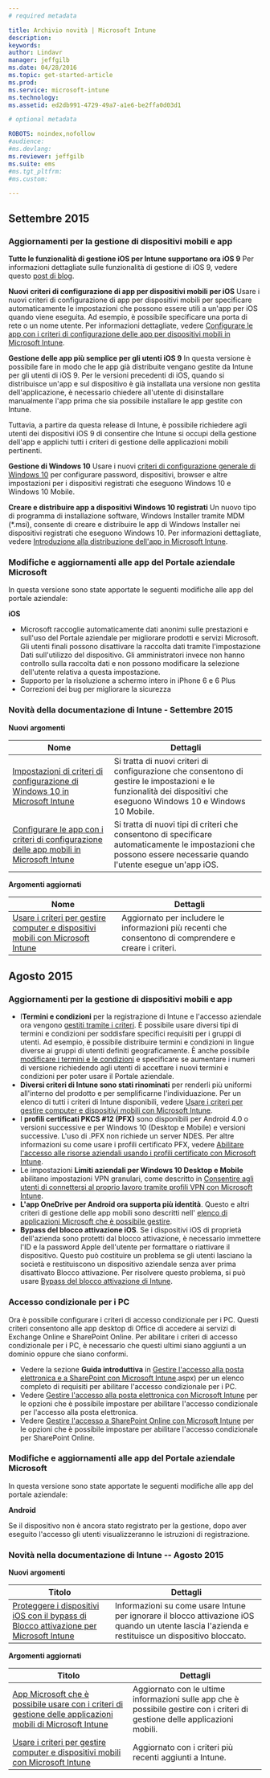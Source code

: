 ```yaml
---
# required metadata

title: Archivio novità | Microsoft Intune
description:
keywords:
author: Lindavr
manager: jeffgilb
ms.date: 04/28/2016
ms.topic: get-started-article
ms.prod:
ms.service: microsoft-intune
ms.technology:
ms.assetid: ed2db991-4729-49a7-a1e6-be2ffa0d03d1

# optional metadata

ROBOTS: noindex,nofollow
#audience:
#ms.devlang:
ms.reviewer: jeffgilb
ms.suite: ems
#ms.tgt_pltfrm:
#ms.custom:

---
```



## Settembre 2015
### Aggiornamenti per la gestione di dispositivi mobili e app
**Tutte le funzionalità di gestione iOS per Intune supportano ora iOS 9**
Per informazioni dettagliate sulle funzionalità di gestione di iOS 9, vedere questo [post di blog](http://blogs.technet.com/b/microsoftintune/archive/2015/09/09/day-zero-support-for-ios-9-with-intune.aspx).

**Nuovi criteri di configurazione di app per dispositivi mobili per iOS**
Usare i nuovi criteri di configurazione di app per dispositivi mobili per specificare automaticamente le impostazioni che possono essere utili a un'app per iOS quando viene eseguita. Ad esempio, è possibile specificare una porta di rete o un nome utente. Per informazioni dettagliate, vedere [Configurare le app con i criteri di configurazione delle app per dispositivi mobili in Microsoft Intune](https://technet.microsoft.com/library/mt481447.aspx).

**Gestione delle app più semplice per gli utenti iOS 9**
 In questa versione è possibile fare in modo che le app già distribuite vengano gestite da Intune per gli utenti di iOS 9. Per le versioni precedenti di iOS, quando si distribuisce un'app e sul dispositivo è già installata una versione non gestita dell'applicazione, è necessario chiedere all'utente di disinstallare manualmente l'app prima che sia possibile installare le app gestite con Intune.

 Tuttavia, a partire da questa release di Intune, è possibile richiedere agli utenti dei dispositivi iOS 9 di consentire che Intune si occupi della gestione dell'app e applichi tutti i criteri di gestione delle applicazioni mobili pertinenti.

 **Gestione di Windows 10** Usare i nuovi [criteri di configurazione generale di Windows 10](https://technet.microsoft.com/library/mt404697.aspx) per configurare password, dispositivi, browser e altre impostazioni per i dispositivi registrati che eseguono Windows 10 e Windows 10 Mobile.

 **Creare e distribuire app a dispositivi Windows 10 registrati** Un nuovo tipo di programma di installazione software, Windows Installer tramite MDM (&#42;.msi), consente di creare e distribuire le app di Windows Installer nei dispositivi registrati che eseguono Windows 10. Per informazioni dettagliate, vedere [Introduzione alla distribuzione dell'app in Microsoft Intune](https://technet.microsoft.com/library/dn646955.aspx).

### Modifiche e aggiornamenti alle app del Portale aziendale Microsoft
In questa versione sono state apportate le seguenti modifiche alle app del portale aziendale:

**iOS**
* Microsoft raccoglie automaticamente dati anonimi sulle prestazioni e sull'uso del Portale aziendale per migliorare prodotti e servizi Microsoft. Gli utenti finali possono disattivare la raccolta dati tramite l'impostazione Dati sull'utilizzo del dispositivo. Gli amministratori invece non hanno controllo sulla raccolta dati e non possono modificare la selezione dell'utente relativa a questa impostazione.
* Supporto per la risoluzione a schermo intero in iPhone 6 e 6 Plus
* Correzioni dei bug per migliorare la sicurezza

### Novità della documentazione di Intune - Settembre 2015
**Nuovi argomenti**

|Nome|Dettagli|
|----|--------|
|[Impostazioni di criteri di configurazione di Windows 10 in Microsoft Intune](https://technet.microsoft.com/library/mt404697.aspx)|Si tratta di nuovi criteri di configurazione che consentono di gestire le impostazioni e le funzionalità dei dispositivi che eseguono Windows 10 e Windows 10 Mobile.
| [Configurare le app con i criteri di configurazione delle app mobili in Microsoft Intune](https://technet.microsoft.com/library/mt481447.aspx)|Si tratta di nuovi tipi di criteri che consentono di specificare automaticamente le impostazioni che possono essere necessarie quando l'utente esegue un'app iOS. |

**Argomenti aggiornati**

|Nome|Dettagli|
|----|-------|
|[Usare i criteri per gestire computer e dispositivi mobili con Microsoft Intune](https://technet.microsoft.com/library/dn743712.aspx)|Aggiornato per includere le informazioni più recenti che consentono di comprendere e creare i criteri.|

## Agosto 2015
### Aggiornamenti per la gestione di dispositivi mobili e app
* I**Termini e condizioni** per la registrazione di Intune e l'accesso aziendale ora vengono [gestiti tramite i criteri](https://technet.microsoft.com/library/mt405893.aspx). È possibile usare diversi tipi di termini e condizioni per soddisfare specifici requisiti per i gruppi di utenti. Ad esempio, è possibile distribuire termini e condizioni in lingue diverse ai gruppi di utenti definiti geograficamente. È anche possibile [modificare i termini e le condizioni](https://technet.microsoft.com/library/mt405893.aspx#BKMK_TCVers) e specificare se aumentare i numeri di versione richiedendo agli utenti di accettare i nuovi termini e condizioni per poter usare il Portale aziendale.
* **Diversi criteri di Intune sono stati rinominati** per renderli più uniformi all'interno del prodotto e per semplificarne l'individuazione. Per un elenco di tutti i criteri di Intune disponibili, vedere [Usare i criteri per gestire computer e dispositivi mobili con Microsoft Intune](https://technet.microsoft.com/library/dn743712.aspx).
* I **profili certificati PKCS #12 (PFX)** sono disponibili per Android 4.0 o versioni successive e per Windows 10 (Desktop e Mobile) e versioni successive. L'uso di .PFX non richiede un server NDES. Per altre informazioni su come usare i profili certificato PFX, vedere [Abilitare l'accesso alle risorse aziendali usando i profili certificato con Microsoft Intune](http://technet.microsoft.com/library/dn818904.aspx).
* Le impostazioni **Limiti aziendali per Windows 10 Desktop e Mobile** abilitano impostazioni VPN granulari, come descritto in [Consentire agli utenti di connettersi al proprio lavoro tramite profili VPN con Microsoft Intune](https://technet.microsoft.com/library/dn818905.aspx).
* **L'app OneDrive per Android ora supporta più identità**. Questo e altri criteri di gestione delle app mobili sono descritti nell' [elenco di applicazioni Microsoft che è possibile gestire](https://technet.microsoft.com/library/dn708489.aspx).
* **Bypass del blocco attivazione iOS**. Se i dispositivi iOS di proprietà dell'azienda sono protetti dal blocco attivazione, è necessario immettere l'ID e la password Apple dell'utente per formattare o riattivare il dispositivo. Questo può costituire un problema se gli utenti lasciano la società e restituiscono un dispositivo aziendale senza aver prima disattivato Blocco attivazione. Per risolvere questo problema, si può usare [Bypass del blocco attivazione di Intune](https://technet.microsoft.com/library/mt414176.aspx).

### Accesso condizionale per i PC
Ora è possibile configurare i criteri di accesso condizionale per i PC. Questi criteri consentono alle app desktop di Office di accedere ai servizi di Exchange Online e SharePoint Online.
Per abilitare i criteri di accesso condizionale per i PC, è necessario che questi ultimi siano aggiunti a un dominio oppure che siano conformi.
* Vedere la sezione **Guida introduttiva** in [ Gestire l'accesso alla posta elettronica e a SharePoint con Microsoft Intune](http://technet.microsoft.com/library/dn818907).aspx) per un elenco completo di requisiti per abilitare l'accesso condizionale per i PC.
* Vedere [ Gestire l'accesso alla posta elettronica con Microsoft Intune](https://technet.microsoft.com/library/dn705841.aspx) per le opzioni che è possibile impostare per abilitare l'accesso condizionale per l'accesso alla posta elettronica.
* Vedere [Gestire l'accesso a SharePoint Online con Microsoft Intune](https://technet.microsoft.com/library/dn705844.aspx) per le opzioni che è possibile impostare per abilitare l'accesso condizionale per SharePoint Online.

### Modifiche e aggiornamenti alle app del Portale aziendale Microsoft
In questa versione sono state apportate le seguenti modifiche alle app del portale aziendale:

**Android**

Se il dispositivo non è ancora stato registrato per la gestione, dopo aver eseguito l'accesso gli utenti visualizzeranno le istruzioni di registrazione.

### Novità nella documentazione di Intune -- Agosto 2015
**Nuovi argomenti**

|Titolo|Dettagli|
|-----|-------|
|[Proteggere i dispositivi iOS con il bypass di Blocco attivazione per Microsoft Intune](https://technet.microsoft.com/library/mt414176.aspx)|Informazioni su come usare Intune per ignorare il blocco attivazione iOS quando un utente lascia l'azienda e restituisce un dispositivo bloccato.|

**Argomenti aggiornati**

|Titolo|Dettagli|
|-----|-------|
|[App Microsoft che è possibile usare con i criteri di gestione delle applicazioni mobili di Microsoft Intune](https://technet.microsoft.com/library/dn708489.aspx)|Aggiornato con le ultime informazioni sulle app che è possibile gestire con i criteri di gestione delle applicazioni mobili.
|[Usare i criteri per gestire computer e dispositivi mobili con Microsoft Intune](http://technet.microsoft.com/library/dn743712.aspx)|Aggiornato con i criteri più recenti aggiunti a Intune.|
<!---
## July 2015
July updates for Intune are limited to behind-the-scenes enhancements that allow us to continue providing you with a high-quality service experience. New features are not included in this service update.

### Intune Onboarding benefit
Microsoft offers the Intune Onboarding benefit for eligible plans. The Onboarding benefit lets you work remotely with Microsoft specialists to get your Intune environment ready for use. For more information, see [Microsoft Intune Onboarding benefit description](https://technet.microsoft.com/library/mt228266.aspx)
### Changes and updates to Microsoft Company Portal apps
The following changes have been made to the company portal apps in this release.

**Android**

Microsoft automatically collects anonymous data about the performance and use of the company portal to improve Microsoft products and services. End users can turn off data collection by using the Usage Data setting on their device, but administrators have no control over the data collection and cannot change the end user’s selection for this setting.--->


<!--HONumber=May16_HO1-->


